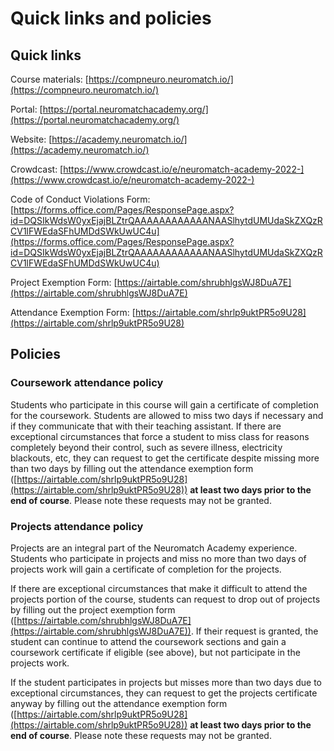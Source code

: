 # Quick links and policies

## Quick links

Course materials: [https://compneuro.neuromatch.io/](https://compneuro.neuromatch.io/)

Portal: [https://portal.neuromatchacademy.org/](https://portal.neuromatchacademy.org/)

Website: [https://academy.neuromatch.io/](https://academy.neuromatch.io/)

Crowdcast: [https://www.crowdcast.io/e/neuromatch-academy-2022-](https://www.crowdcast.io/e/neuromatch-academy-2022-)

Code of Conduct Violations Form: [https://forms.office.com/Pages/ResponsePage.aspx?id=DQSIkWdsW0yxEjajBLZtrQAAAAAAAAAAAANAASlhytdUMUdaSkZXQzRCV1lFWEdaSFhUMDdSWkUwUC4u](https://forms.office.com/Pages/ResponsePage.aspx?id=DQSIkWdsW0yxEjajBLZtrQAAAAAAAAAAAANAASlhytdUMUdaSkZXQzRCV1lFWEdaSFhUMDdSWkUwUC4u)

Project Exemption Form: [https://airtable.com/shrubhlgsWJ8DuA7E](https://airtable.com/shrubhlgsWJ8DuA7E)

Attendance Exemption Form: [https://airtable.com/shrlp9uktPR5o9U28](https://airtable.com/shrlp9uktPR5o9U28)



## Policies

### Coursework attendance policy

Students who participate in this course will gain a certificate of completion for the coursework. Students are allowed to miss two days if necessary and if they communicate that with their teaching assistant.  If there are exceptional circumstances that force a student to miss class for reasons completely beyond their control, such as severe illness, electricity blackouts, etc, they can request to get the certificate despite missing more than two days by filling out the attendance exemption form ([https://airtable.com/shrlp9uktPR5o9U28](https://airtable.com/shrlp9uktPR5o9U28)) **at least two days prior to the end of course**. Please note these requests may not be granted.

### Projects attendance policy

Projects are an integral part of the Neuromatch Academy experience. Students who participate in projects and miss no more than two days of projects work will gain a certificate of completion for the projects. 

If there are exceptional circumstances that make it difficult to attend the projects portion of the course, students can request to drop out of projects by filling out the project exemption form ([https://airtable.com/shrubhlgsWJ8DuA7E](https://airtable.com/shrubhlgsWJ8DuA7E)). If their request is granted, the student can continue to attend the coursework sections and gain a coursework certificate if eligible (see above), but not participate in the projects work.

If the student participates in projects but misses more than two days due to exceptional circumstances, they can request to get the projects certificate anyway by filling out the attendance exemption form ([https://airtable.com/shrlp9uktPR5o9U28](https://airtable.com/shrlp9uktPR5o9U28)) **at least two days prior to the end of course**. Please note these requests may not be granted.
